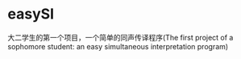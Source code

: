 # easySI
大二学生的第一个项目，一个简单的同声传译程序(The first project of a sophomore student: an easy simultaneous interpretation program)
